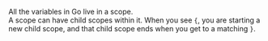 All the variables in Go live in a scope.  
A scope can have child scopes within it. When you see `{`, you are
starting a new child scope, and that child scope ends when you get to a matching `}`.

